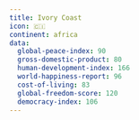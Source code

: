 ```yaml
---
title: Ivory Coast
icon: 🇨🇮
continent: africa
data:
  global-peace-index: 90
  gross-domestic-product: 80
  human-development-index: 166
  world-happiness-report: 96
  cost-of-living: 83
  global-freedom-score: 120
  democracy-index: 106
---
```

